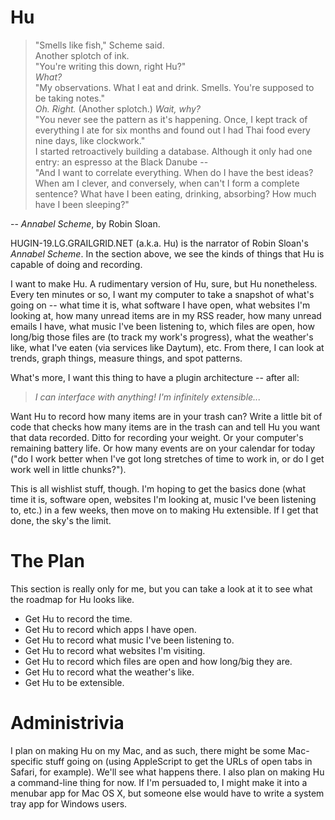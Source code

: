 # Hu #

>"Smells like fish," Scheme said.  
>Another splotch of ink.  
>"You're writing this down, right Hu?"  
>*What?*  
>"My observations. What I eat and drink. Smells. You're supposed to be taking notes."  
>*Oh. Right.* (Another splotch.) *Wait, why?*  
>"You never see the pattern as it's happening. Once, I kept track of everything I ate for six months and found out I had Thai food every nine days, like clockwork."  
>I started retroactively building a database. Although it only had one entry: an espresso at the Black Danube --  
>"And I want to correlate everything. When do I have the best ideas? When am I clever, and conversely, when can't I form a complete sentence? What have I been eating, drinking, absorbing? How much have I been sleeping?"  

-- *Annabel Scheme*, by Robin Sloan.

HUGIN-19.LG.GRAILGRID.NET (a.k.a. Hu) is the narrator of Robin Sloan's *Annabel Scheme*. In the section above, we see the kinds of things that Hu is capable of doing and recording.

I want to make Hu. A rudimentary version of Hu, sure, but Hu nonetheless. Every ten minutes or so, I want my computer to take a snapshot of what's going on -- what time it is, what software I have open, what websites I'm looking at, how many unread items are in my RSS reader, how many unread emails I have, what music I've been listening to, which files are open, how long/big those files are (to track my work's progress), what the weather's like, what I've eaten (via services like Daytum), etc. From there, I can look at trends, graph things, measure things, and spot patterns.

What's more, I want this thing to have a plugin architecture -- after all:

> *I can interface with anything! I'm infinitely extensible...*

Want Hu to record how many items are in your trash can? Write a little bit of code that checks how many items are in the trash can and tell Hu you want that data recorded. Ditto for recording your weight. Or your computer's remaining battery life. Or how many events are on your calendar for today ("do I work better when I've got long stretches of time to work in, or do I get work well in little chunks?").

This is all wishlist stuff, though. I'm hoping to get the basics done (what time it is, software open, websites I'm looking at, music I've been listening to, etc.) in a few weeks, then move on to making Hu extensible. If I get that done, the sky's the limit.

# The Plan #

This section is really only for me, but you can take a look at it to see what the roadmap for Hu looks like.

- Get Hu to record the time.
- Get Hu to record which apps I have open.
- Get Hu to record what music I've been listening to.
- Get Hu to record what websites I'm visiting.
- Get Hu to record which files are open and how long/big they are.
- Get Hu to record what the weather's like.
- Get Hu to be extensible.

# Administrivia #

I plan on making Hu on my Mac, and as such, there might be some Mac-specific stuff going on (using AppleScript to get the URLs of open tabs in Safari, for example). We'll see what happens there. I also plan on making Hu a command-line thing for now. If I'm persuaded to, I might make it into a menubar app for Mac OS X, but someone else would have to write a system tray app for Windows users.